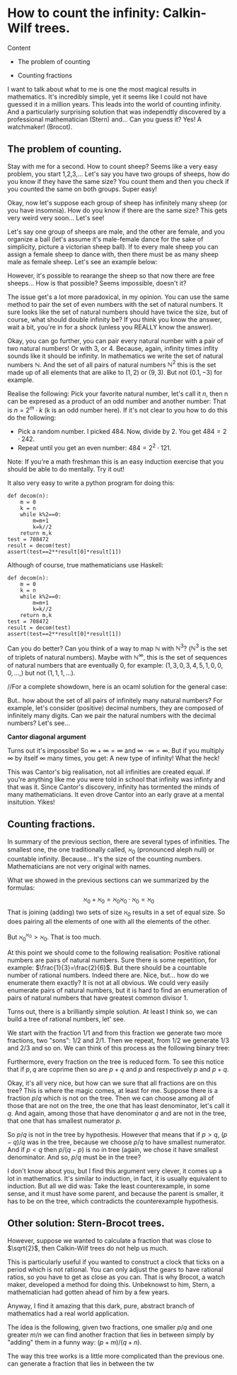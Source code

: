 # How to count the infinity:  Calkin-Wilf trees.

Content
- The problem of counting

- Counting fractions

I want to talk about what
to me is one the most magical results in mathematics.
It's incredibly simple, yet it seems like I could not have guessed it in a million years.
This leads into the world of counting infinity.
And a particularly surprising solution that was
independtly discovered by a professional mathematician (Stern) and... Can you guess it?
Yes! A watchmaker! (Brocot).

## The problem of counting.

Stay with me for a second.
How to count sheep? Seems like a very easy problem, you start 1,2,3,...
Let's say you have two groups of sheeps, how do you know if they have the same size? You count them
and then you check if you counted the same on both groups. Super easy!

Okay, now let's suppose each group of sheep has infinitely many sheep (or you have insomnia).
How do you know if there are the same size? This gets very weird very soon... Let's see!

Let's say one group of sheeps are male, and the other are female, and you
organize a ball (let's assume it's male-female dance for the sake of simplicity,
picture a victorian sheep ball). 
If to every male sheep you can assign a female sheep to dance with, then there must be 
as many sheep male as female sheep.
Let's see an example below:


However, it's possible to rearange the sheep so that now there are free sheeps...
How is that possible? Seems impossible, doesn't it?


The issue get's a lot more paradoxical, in my opinion. You can use the same method
to pair the set of even numbers with the set of natural numbers. It sure
looks like the set of natural numbers should have twice the size, but of course,
what should double infinity be? If you think you know the answer, wait a bit, you're in for a shock (unless you REALLY
know the answer).

Okay, you can go further, you can pair every natural number with a pair of two natural numbers!
Or with 3, or 4. Because, again, infinity times infity sounds like it should be infinity.
In mathematics we write the set of natural numbers $\mathbb{N}$. And the set of all pairs of natural numbers
$\mathbb{N}^2$ this is the set made up of all elements that are alike to $(1,2)$ or $(9,3)$. But not $(0.1,-3)$
for example.

Realise the following: Pick your favorite natural number, let's call it $n$, then n can be expresed as a product of
an odd number and another number: That is $n=2^m\cdot k$ (k is an odd number here). If it's not clear to you how to do this do the
following: 
- Pick a random number. I picked $484$. Now, divide by $2$.
You get $484=2\cdot 242$.
- Repeat until you get an even number: $484=2^2\cdot 121$.

Note: If you're a math freshman this is an easy induction exercise that you should be able to do mentally. Try it out!

It also very easy to write a python program for doing this:

```
def decom(n):
    m = 0
    k = n
    while k%2==0:
        m=m+1
        k=k//2
    return m,k
test = 708472
result = decom(test)
assert(test==2**result[0]*result[1])
```

Although of course, true mathematicians use Haskell:

```
def decom(n):
    m = 0
    k = n
    while k%2==0:
        m=m+1
        k=k//2
    return m,k
test = 708472
result = decom(test)
assert(test==2**result[0]*result[1])
```


Can you do better? Can you think of a way to map $\mathbb{N}$ with $\mathbb{N}^3$? ($\mathbb{N}^3$ is the set of triplets of natural numbers).
Maybe with $\mathbb{N}^\infty$, this is the set of sequences of natural numbers that are eventually $0$, for example:
$(1,3,0,3,4,5,1,0,0,0,\ldots,)$ but not $(1,1,1,\ldots)$.

//For a complete showdown, here is an ocaml solution for the general case:

But.. how about the set of all pairs of infinitely many natural numbers? For example, let's consider (positive) decimal numbers,
they are composed of infinitely many digits. Can we pair the natural numbers with the decimal numbers? Let's see...


**Cantor diagonal argument**

Turns out it's impossibe! So $\infty+\infty=\infty$
and $\infty\cdot\infty=\infty$. But if you multiply 
$\infty$ by itself $\infty$ many times, you get: A new
type of infinity! What the heck!

This was Cantor's big realisation, not all infinities are created equal.
If you're anything like me you were told in school that infinity was infinty and that was
it.
Since Cantor's discovery, infinity has tormented the minds of many mathematicians. It even drove Cantor 
into an early grave at a mental insitution. Yikes!


## Counting fractions.

In summary of the previous section, there are several types of infinities. The smallest one, the one traditionally called,
$\aleph_0$ (pronounced aleph null) or countable infinity. Because... It's the size of the counting numbers. Mathematicians
are not very original with names.

What we showed in the previous sections can we summarized by the formulas:
$$
\aleph_0+\aleph_0=\aleph_0
\aleph_0\cdot\aleph_0=\aleph_0
$$
That is joining (adding) two sets of size $\aleph_0$ results in a set of equal size.
So does pairing all the elements of one with all the elements of the other. 

But $\aleph_0^{\aleph_0}>\aleph_0$. That is too much.

At this point we should come to the following realisation: 
Positive rational numbers are pairs of natural numbers. Sure there is some repetition, for example:
$\frac{1}{3}=\frac{2}{6}$. But there should be a countable number of rational numbers. Indeed there are.
Nice, but... how do we enumerate them exactly? It is not at all obvious.
We could very easily enumerate pairs of natural numbers, but it is hard to find an enumeration
of pairs of natural numbers that have greatest common divisor 1.

Turns out, there is a brilliantly simple solution. At least I think so, 
we can build a tree of rational numbers, let' see.

We start with the fraction $1/1$ and from this fraction we generate
two more fractions, two "sons": $1/2$ and $2/1$. Then we repeat,
from $1/2$ we generate $1/3$ and $2/3$ and so on. We can think of this process as the following
binary tree:


Furthermore, every fraction on the tree is reduced form. To see this
notice that if $p,q$ are coprime then so are $p+q$ and $p$ and respectively $p$ and $p+q$.

Okay, it's all very nice, but how can we sure that all fractions are on this tree? This is where the magic comes,
at least for me. Suppose there is a fraction $p/q$ which is not on the tree. Then we can choose among all of those that are not on the tree,
the one that has least denominator, let's call it $q$. And again, among those that have denominator $q$ and are not in the tree, that one that has 
smallest numerator $p$.

So $p/q$ is not in the tree by hypothesis. However that means that if $p>q$, $(p-q)/q$ was in the tree, because we choose
$p/q$ to have smallest numerator. And if $p<q$ then $p/(q-p)$ is no in tree (again, we chose it have smallest denominator.
And so, $p/q$ must be in the tree?

I don't know about you, but I find this argument very clever, it comes up a lot in mathematics. It's similar to induction, in fact,
it is usually equivalent to induction. But all we did was: Take the least counterexample, in some sense, and it must have some parent, 
and because the parent is smaller, it has to be on the tree, which contradicts the counterexample hypothesis.


## Other solution: Stern-Brocot trees.

However, suppose we wanted to calculate a fraction that was close
to $\sqrt{2}$, then Calkin-Wilf trees do not help us much.

This is particularly useful if you wanted to construct a clock that ticks on a period
which is not rational. You can only adjust the gears to have rational ratios, so you have to get as close as 
you can. That is why Brocot, a watch maker, developed a method for doing this.
Unbeknowst to him, Stern, a mathematician had gotten ahead of him by a few years.

Anyway, I find it amazing that this dark, pure, abstract branch of mathematics had a real world application.

The idea is the following, given two fractions, one smaller $p/q$ and one
greater $m/n$ we can find another fraction that lies in between simply by "adding" them in a funny way:
$(p+m)/(q+n)$.

The way this tree works is a little more complicated than the previous one.
can generate a fraction that lies in between the tw
